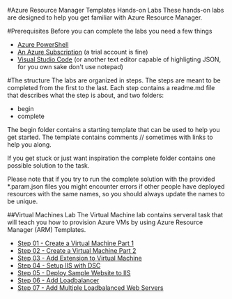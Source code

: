 #Azure Resource Manager Templates Hands-on Labs
These hands-on labs are designed to help you get familiar with Azure Resource Manager.

#Prerequisites
Before you can complete the labs you need a few things
- [Azure PowerShell](http://go.microsoft.com/fwlink/p/?linkid=320376&clcid=0x406)
- [An Azure Subscription](https://azure.microsoft.com/) (a trial account is fine)
- [Visual Studio Code](https://code.visualstudio.com/) (or another text editor capable of highligting JSON, for you own sake don't use notepad)

#The structure
The labs are organized in steps. The steps are meant to be completed from the first to the last. Each step contains a readme.md file that describes what the step is about, and two folders:
- begin
- complete

The begin folder contains a starting template that can be used to help you get started. The template contains comments // sometimes with links to help you along.

If you get stuck or just want inspiration the complete folder contains one possible solution to the task. 

Please note that if you try to run the complete solution with the provided *.param.json files you might encounter errors if other people have deployed resources with the same names, so you should always update the names to be unique.  


##Virtual Machines Lab
The Virtual Machine lab contains serveral task that will teach you how to provision Azure VMs by using Azure Resource Manager (ARM) Templates.
- [Step 01 - Create a Virtual Machine Part 1](step01-create-a-virtual-machine-part1/readme.md)
- [Step 02 - Create a Virtual Machine Part 2](step02-create-a-virtual-machine-part2/readme.md)
- [Step 03 - Add Extension to Virtual Machine](step03-add-extension-to-virtual-machine/readme.md)
- [Step 04 - Setup IIS with DSC](step04-setup-iis-with-dsc/readme.md)
- [Step 05 - Deploy Sample Website to IIS](step06-add-loadbalancer/readme.md)
- [Step 06 - Add Loadbalancer](step06-add-loadbalancer/readme.md)
- [Step 07 - Add Multiple Loadbalanced Web Servers](step07-add-multiple-loadbalanced-web-servers/readme.md)

